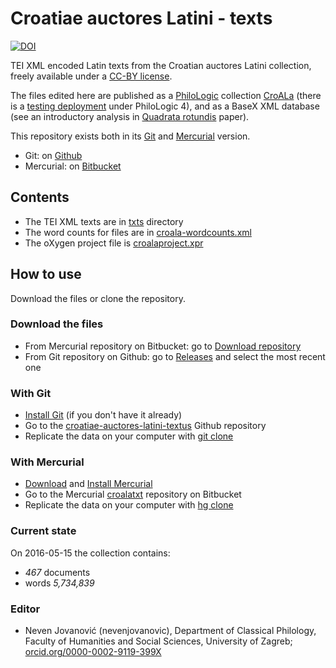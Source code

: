 # Croatiae auctores Latini - texts #

[![DOI](https://zenodo.org/badge/36577371.svg)](https://zenodo.org/badge/latestdoi/36577371)

TEI XML encoded Latin texts from the Croatian auctores Latini collection, freely available under a [CC-BY license](LICENSE.md).

The files edited here are published as a [PhiloLogic](https://sites.google.com/site/philologic3/) collection [CroALa](croala.ffzg.unizg.hr) (there is a [testing deployment](http://solr.ffzg.hr/philo4/croala0/) under PhiloLogic 4), and as a BaseX XML database (see an introductory analysis in [Quadrata rotundis](http://solr.ffzg.hr/dokuwiki/doku.php/z:crotyr-quadrata) paper).

This repository exists both in its [Git](https://git-scm.com/book/en/v2) and [Mercurial](http://hgbook.red-bean.com/read/) version.

* Git: on [Github](https://github.com/nevenjovanovic/croatiae-auctores-latini-textus)
* Mercurial: on [Bitbucket](https://bitbucket.org/nevenjovanovic/croalatxt)

## Contents ##

* The TEI XML texts are in [txts](/txts) directory
* The word counts for files are in [croala-wordcounts.xml](croala-wordcounts.xml)
* The oXygen project file is [croalaproject.xpr](croalaproject.xpr)

## How to use ##

Download the files or clone the repository.

### Download the files ###

* From Mercurial repository on Bitbucket: go to [Download repository](https://bitbucket.org/nevenjovanovic/croalatxt/downloads)
* From Git repository on Github: go to [Releases](https://github.com/nevenjovanovic/croatiae-auctores-latini-textus/releases) and select the most recent one

### With Git ###

* [Install Git](https://git-scm.com/book/en/v2/Getting-Started-Installing-Git) (if you don't have it already)
* Go to the [croatiae-auctores-latini-textus](https://github.com/nevenjovanovic/croatiae-auctores-latini-textus) Github repository
* Replicate the data on your computer with [git clone](https://git-scm.com/book/en/v2/Git-Basics-Getting-a-Git-Repository)

### With Mercurial ###

* [Download](https://www.mercurial-scm.org/wiki/Download) and [Install Mercurial](http://hgbook.red-bean.com/read/a-tour-of-mercurial-the-basics.html)
* Go to the Mercurial [croalatxt](https://bitbucket.org/nevenjovanovic/croalatxt) repository on Bitbucket
* Replicate the data on your computer with [hg clone](https://bitbucket.org/nevenjovanovic/croalatxt#clone)


### Current state ###
On 2016-05-15 the collection contains:

*  *467* documents
*  words *5,734,839*

### Editor ###

* Neven Jovanović (nevenjovanovic), Department of Classical Philology, Faculty of Humanities and Social Sciences, University of Zagreb; [orcid.org/0000-0002-9119-399X](http://orcid.org/0000-0002-9119-399X)
